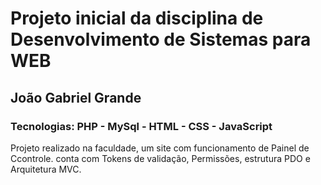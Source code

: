 # Projeto inicial da disciplina de Desenvolvimento de Sistemas para WEB

## João Gabriel Grande

### Tecnologias: PHP - MySql - HTML - CSS - JavaScript

Projeto realizado na faculdade, um site com funcionamento de Painel de Ccontrole. conta com Tokens de validação, Permissões, estrutura PDO e Arquitetura MVC.
